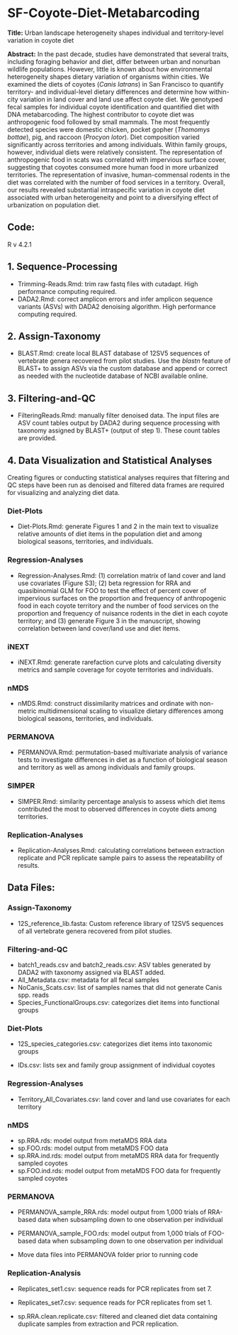 # SF-Coyote-Diet-Metabarcoding

**Title:** Urban landscape heterogeneity shapes individual and territory-level variation in coyote diet

**Abstract:** In the past decade, studies have demonstrated that several traits, including foraging behavior and diet, differ between urban and nonurban wildlife populations. However, little is known about how environmental heterogeneity shapes dietary variation of organisms within cities. We examined the diets of coyotes (*Canis latrans*) in San Francisco to quantify territory- and individual-level dietary differences and determine how within-city variation in land cover and land use affect coyote diet. We genotyped fecal samples for individual coyote identification and quantified diet with DNA metabarcoding. The highest contributor to coyote diet was anthropogenic food followed by small mammals. The most frequently detected species were domestic chicken, pocket gopher (*Thomomys bottae*), pig, and raccoon (*Procyon lotor*). Diet composition varied significantly across territories and among individuals. Within family groups, however, individual diets were relatively consistent. The representation of anthropogenic food in scats was correlated with impervious surface cover, suggesting that coyotes consumed more human food in more urbanized territories. The representation of invasive, human-commensal rodents in the diet was correlated with the number of food services in a territory. Overall, our results revealed substantial intraspecific variation in coyote diet associated with urban heterogeneity and point to a diversifying effect of urbanization on population diet.

## Code:

R v 4.2.1

## 1. Sequence-Processing

-   Trimming-Reads.Rmd: trim raw fastq files with cutadapt. High performance computing required.
-   DADA2.Rmd: correct amplicon errors and infer amplicon sequence variants (ASVs) with DADA2 denoising algorithm. High performance computing required.

## 2. Assign-Taxonomy

-   BLAST.Rmd: create local BLAST database of 12SV5 sequences of vertebrate genera recovered from pilot studies. Use the *blastn* feature of BLAST+ to assign ASVs via the custom database and append or correct as needed with the nucleotide database of NCBI available online.

## 3. Filtering-and-QC

-   FilteringReads.Rmd: manually filter denoised data. The input files are ASV count tables output by DADA2 during sequence processing with taxonomy assigned by BLAST+ (output of step 1). These count tables are provided.

## 4. Data Visualization and Statistical Analyses

Creating figures or conducting statistical analyses requires that filtering and QC steps have been run as denoised and filtered data frames are required for visualizing and analyzing diet data.

### Diet-Plots

-   Diet-Plots.Rmd: generate Figures 1 and 2 in the main text to visualize relative amounts of diet items in the population diet and among biological seasons, territories, and individuals.

### Regression-Analyses

-   Regression-Analyses.Rmd: (1) correlation matrix of land cover and land use covariates (Figure S3); (2) beta regression for RRA and quasibinomial GLM for FOO to test the effect of percent cover of impervious surfaces on the proportion and frequency of anthropogenic food in each coyote territory and the number of food services on the proportion and frequency of nuisance rodents in the diet in each coyote territory; and (3) generate Figure 3 in the manuscript, showing correlation between land cover/land use and diet items.

### iNEXT

-   iNEXT.Rmd: generate rarefaction curve plots and calculating diversity metrics and sample coverage for coyote territories and individuals.

### nMDS

-   nMDS.Rmd: construct dissimilarity matrices and ordinate with non-metric multidimensional scaling to visualize dietary differences among biological seasons, territories, and individuals.

### PERMANOVA

-   PERMANOVA.Rmd: permutation-based multivariate analysis of variance tests to investigate differences in diet as a function of biological season and territory as well as among individuals and family groups.

### SIMPER

-   SIMPER.Rmd: similarity percentage analysis to assess which diet items contributed the most to observed differences in coyote diets among territories.

### Replication-Analyses

-   Replication-Analyses.Rmd: calculating correlations between extraction replicate and PCR replicate sample pairs to assess the repeatability of results.

## Data Files:

### Assign-Taxonomy

-   12S_reference_lib.fasta: Custom reference library of 12SV5 sequences of all vertebrate genera recovered from pilot studies.

### Filtering-and-QC

-   batch1_reads.csv and batch2_reads.csv: ASV tables generated by DADA2 with taxonomy assigned via BLAST added.
-   All_Metadata.csv: metadata for all fecal samples
-   NoCanis_Scats.csv: list of samples names that did not generate Canis spp. reads
-   Species_FunctionalGroups.csv: categorizes diet items into functional groups

### Diet-Plots

-   12S_species_categories.csv: categorizes diet items into taxonomic groups

-   IDs.csv: lists sex and family group assignment of individual coyotes

### Regression-Analyses

-   Territory_All_Covariates.csv: land cover and land use covariates for each territory

### nMDS

-   sp.RRA.rds: model output from metaMDS RRA data
-   sp.FOO.rds: model output from metaMDS FOO data
-   sp.RRA.ind.rds: model output from metaMDS RRA data for frequently sampled coyotes
-   sp.FOO.ind.rds: model output from metaMDS FOO data for frequently sampled coyotes

### PERMANOVA

-   PERMANOVA_sample_RRA.rds: model output from 1,000 trials of RRA-based data when subsampling down to one observation per individual

-   PERMANOVA_sample_FOO.rds: model output from 1,000 trials of FOO-based data when subsampling down to one observation per individual

-   Move data files into PERMANOVA folder prior to running code

### Replication-Analysis

-   Replicates_set1.csv: sequence reads for PCR replicates from set 7.

-   Replicates_set7.csv: sequence reads for PCR replicates from set 1.

-   sp.RRA.clean.replicate.csv: filtered and cleaned diet data containing duplicate samples from extraction and PCR replication.
